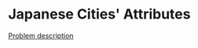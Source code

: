 # Japanese Cities' Attributes

[Problem description](https://www.hackerrank.com/challenges/japanese-cities-attributes)
